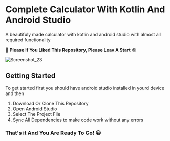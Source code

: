 # Complete Calculator With Kotlin And Android Studio
 A beautifuly made calculator with kotlin and android studio with almost all required functionality

🙏 **Please If You Liked This Repository, Please Leav A Start** 😟

![Screenshot_23](https://user-images.githubusercontent.com/40666775/100444431-6eca9380-30d1-11eb-8de6-38c3d49cc943.png)

## Getting Started
To get started first you should have android studio installed in yourd device and then
1) Download Or Clone This Repository
2) Open Android Studio
3) Select The Project File
4) Sync All Dependencies to make code work without any errors

### That's it And You Are Ready To Go! 😀
